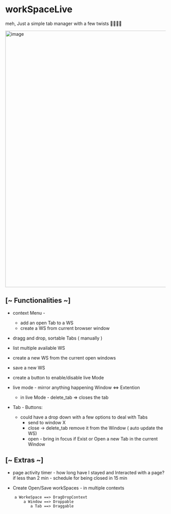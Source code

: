 # workSpaceLive

meh, Just a simple tab manager with a few twists 🤷🏽‍♂️🫡

<img width="805" alt="image" src="https://github.com/Mimieam/workSpaceLive/assets/834291/ddbfdfde-3d8d-44aa-b1aa-e121cdf4479d">


## [~ Functionalities ~]
  - context Menu - 
      + add an open Tab to a WS 
      + create a WS from current browser window
  - dragg and drop, sortable Tabs ( manually )
  - list multiple available WS
  - create a new WS from the current open windows
  - save a new WS 
  - create a button to enable/disable live Mode
  - live mode - mirror anything happening Window <=> Extention
      + in live Mode - delete_tab => closes the tab

  - Tab - Buttons:
      + could have a drop down with a few options to deal with Tabs
          - send to window X 
          - close -> delete_tab remove it from the Window ( auto update the WS)
          - open - bring in focus if Exist or Open a new Tab in the current Window


## [~ Extras ~] 
- page activity timer - how long have I stayed and Interacted with a page? if less than 2 min - schedule for being closed in 15 min

- Create Open/Save workSpaces - in multiple contexts

```
    a WorkeSpace ==> DragDropContext
        a Window ==> Droppable
           a Tab ==> Draggable
```
